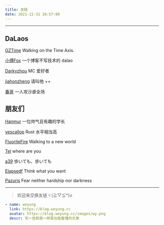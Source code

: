 ```yaml
---
title: 友链
date: 2021-12-31 16:57:00
---
```


********************************

## DaLaos

[GZTime](https://blog.gztime.cc/) Walking on the Time Axis.

[小傅Fox](https://xfox.me/) 一个博客不写技术的 dalao

[Darkyzhou](https://darkyzhou.net) MC 爱好者

[jiahonzheng](https://blog.jiahonzheng.com) 请叫他 ++

[春哥](https://www.zhihu.com/people/ZM_________J) 一人攻沙虐全场

## 朋友们

[Hanmur](https://hanmur.cn) 一位帅气且有趣的学长

[yescallop](https://yescallop.cn) Rust 水平相当高

[FluoriteFire](https://fluoritefire.github.io) Walking to a new world

[Tel](https://l1nyz-tel.cc) where are you

[a39](http://www.asuka39.top) 歩いても、歩いても

[Elapsedf](https://elapsedf.cn) Think what you want

[Pazuris](https://pazuris.cn) Fear neither hardship nor darkness

********************************

> 欢迎来交换友链ヾ(≧▽≦*)o

```yaml
- name: weyung
  link: https://blog.weyung.cc
  avatar: https://blog.weyung.cc/images/wy.png
  descr: 写一些和我一样菜也能看懂的文章
```
